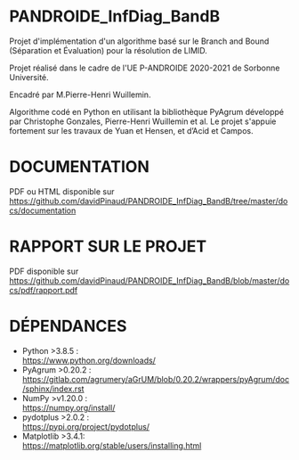 # PANDROIDE_InfDiag_BandB
Projet d'implémentation d'un algorithme basé sur le Branch and Bound (Séparation et Évaluation) pour la résolution de LIMID.

Projet réalisé dans le cadre de l'UE P-ANDROIDE 2020-2021 de Sorbonne Université.

Encadré par M.Pierre-Henri Wuillemin.

Algorithme codé en Python en utilisant la bibliothèque PyAgrum développé par Christophe Gonzales, Pierre-Henri Wuillemin et al.
Le projet s'appuie fortement sur les travaux de Yuan et Hensen, et d’Acid et Campos.

# DOCUMENTATION
PDF ou HTML disponible sur
https://github.com/davidPinaud/PANDROIDE_InfDiag_BandB/tree/master/docs/documentation

# RAPPORT SUR LE PROJET
PDF disponible sur 
https://github.com/davidPinaud/PANDROIDE_InfDiag_BandB/blob/master/docs/pdf/rapport.pdf

# DÉPENDANCES
* Python >3.8.5 :  
https://www.python.org/downloads/  
* PyAgrum >0.20.2 :  
https://gitlab.com/agrumery/aGrUM/blob/0.20.2/wrappers/pyAgrum/doc/sphinx/index.rst  
* NumPy >v1.20.0 :  
https://numpy.org/install/   
* pydotplus >2.0.2 :  
https://pypi.org/project/pydotplus/   
* Matplotlib >3.4.1:  
https://matplotlib.org/stable/users/installing.html  

